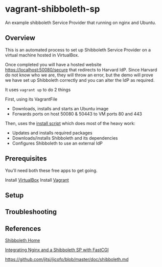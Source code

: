 # vagrant-shibboleth-sp

An example shibboleth Service Provider that running on nginx and Ubuntu.

## Overview

This is an automated process to set up Shibboleth Service Provider on a
virtual machine hosted in VirtualBox.

Once completed you will have a hosted website [https://localhost:50080/secure](https://localhost:51080/secure)
that redirects to Harvard IdP. Since Harvard do not know who we are, they will
throw an error, but the demo will prove we have set up Shibboleth correctly and
you can alter the IdP as required.

It uses ```vagrant up``` to do 2 things

First, using its VagrantFile
- Downloads, installs and starts an Ubuntu image
- Forwards ports on host 50080 & 50443 to VM ports 80 and 443  

Then, uses the [install script](./install.sh) which does most of the heavy work:
- Updates and installs required packages
- Downloads/installs Shibboleth and its dependencies
- Configures Shibboleth to use an external IdP

## Prerequisites

You'll need both these free apps to get going.

Install [VirtualBox](https://www.virtualbox.org/wiki/Downloads)
Install [Vagrant](https://www.vagrantup.com/)

## Setup



## Troubleshooting

## References

[Shibboleth Home](https://shibboleth.net/)

[Integrating Nginx and a Shibboleth SP with FastCGI](https://wiki.shibboleth.net/confluence/display/SHIB2/Integrating+Nginx+and+a+Shibboleth+SP+with+FastCGI)

https://github.com/jitsi/jicofo/blob/master/doc/shibboleth.md
